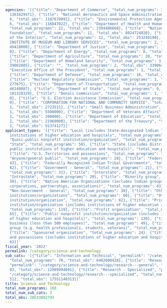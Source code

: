 ```yaml
---
agencies: '[{"title": "Department of Commerce", "total_num_programs": 37, "total_obs":
  1361629471}, {"title": "National Aeronautics and Space Administration", "total_num_programs":
  6, "total_obs": 1187678091}, {"title": "Environmental Protection Agency", "total_num_programs":
  6, "total_obs": 116047022}, {"title": "Department of Health and Human Services",
  "total_num_programs": 21, "total_obs": 2384486668}, {"title": "National Science
  Foundation", "total_num_programs": 11, "total_obs": 8024724820}, {"title": "Department
  of the Interior", "total_num_programs": 12, "total_obs": 253240190}, {"title": "THE
  INSTITUTE OF MUSEUM AND LIBRARY SERVICES", "total_num_programs": 2, "total_obs":
  49418000}, {"title": "Department of Justice", "total_num_programs": 1, "total_obs":
  0}, {"title": "Department of Energy", "total_num_programs": 8, "total_obs": 1761377791},
  {"title": "Department of Agriculture", "total_num_programs": 20, "total_obs": 946684716},
  {"title": "Department of Homeland Security", "total_num_programs": 3, "total_obs":
  39002885}, {"title": "", "total_num_programs": 2, "total_obs": 339064744}, {"title":
  "Executive Office of the President", "total_num_programs": 1, "total_obs": 3150000},
  {"title": "Department of Defense", "total_num_programs": 16, "total_obs": 3797793866},
  {"title": "Nuclear Regulatory Commission", "total_num_programs": 1, "total_obs":
  277675}, {"title": "Department of Transportation", "total_num_programs": 3, "total_obs":
  46140887}, {"title": "Department of State", "total_num_programs": 9, "total_obs":
  101328329}, {"title": "Denali Commission", "total_num_programs": 1, "total_obs":
  0}, {"title": "U.S. Election Assistance Commission", "total_num_programs": 2, "total_obs":
  0}, {"title": "CORPORATION FOR NATIONAL AND COMMUNITY SERVICE", "total_num_programs":
  1, "total_obs": 2723511}, {"title": "Small Business Administration", "total_num_programs":
  1, "total_obs": 5500000}, {"title": "Department of Veterans Affairs", "total_num_programs":
  1, "total_obs": 200000}, {"title": "Department of Education", "total_num_programs":
  2, "total_obs": 21960000}, {"title": "Department of the Treasury", "total_num_programs":
  1, "total_obs": 91374127}]'
applicant_types: '[{"title": "Local (includes State-designated lndian Tribes, excludes
  institutions of higher education and hospitals", "total_num_programs": 84}, {"title":
  "Quasi-public nonprofit institution/organization", "total_num_programs": 47}, {"title":
  "State", "total_num_programs": 58}, {"title": "State (includes District of Columbia,
  public institutions of higher education and hospitals)", "total_num_programs": 103},
  {"title": "U.S. Territories and possessions", "total_num_programs": 37}, {"title":
  "Anyone/general public", "total_num_programs": 28}, {"title": "Federal", "total_num_programs":
  43}, {"title": "Federally Recognized lndian Tribal Governments", "total_num_programs":
  62}, {"title": "Government - General", "total_num_programs": 21}, {"title": "Individual/Family",
  "total_num_programs": 31}, {"title": "Interstate", "total_num_programs": 22}, {"title":
  "Intrastate", "total_num_programs": 20}, {"title": "Minority group", "total_num_programs":
  30}, {"title": "Native American Organizations (includes lndian groups, cooperatives,
  corporations, partnerships, associations)", "total_num_programs": 43}, {"title":
  "Non-Government - General", "total_num_programs": 30}, {"title": "Other private
  institutions/organizations", "total_num_programs": 60}, {"title": "Other public
  institution/organization", "total_num_programs": 82}, {"title": "Private nonprofit
  institution/organization (includes institutions of higher education and hospitals)",
  "total_num_programs": 119}, {"title": "Profit organization", "total_num_programs":
  65}, {"title": "Public nonprofit institution/organization (includes institutions
  of higher education and hospitals)", "total_num_programs": 130}, {"title": "Small
  business (less than 500 employees)", "total_num_programs": 49}, {"title": "Specialized
  group (e.g. health professionals, students, veterans)", "total_num_programs": 31},
  {"title": "Sponsored organization", "total_num_programs": 24}, {"title": "U.S. Territories
  and possessions (includes institutions of higher education and hospitals)", "total_num_programs":
  63}]'
fiscal_year: '2022'
permalink: /category/science-and-technology
sub_cats: '[{"title": "Information and Technical", "permalink": "/category/science-and-technology/information-and-technical",
  "total_num_programs": 70, "total_obs": 6482600428}, {"title": "Research - General",
  "permalink": "/category/science-and-technology/research---general", "total_num_programs":
  93, "total_obs": 12989994891}, {"title": "Research - Specialized", "permalink":
  "/category/science-and-technology/research---specialized", "total_num_programs":
  112, "total_obs": 17551140313}]'
title: Science and Technology
total_num_programs: 168
total_num_sub_cats: 3
total_obs: 20533802793
---
```

